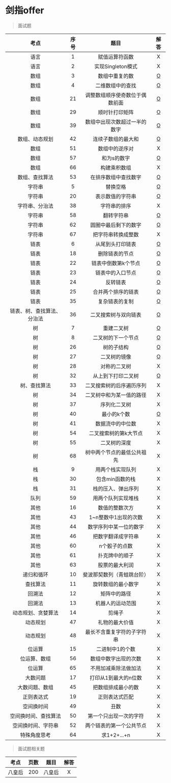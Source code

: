 # 剑指offer

> 面试题

| 考点 | 序号 | 题目 | 解答 |
|:---:|:---:|:---:|:---:|
| 语言 | 1 | 赋值运算符函数 | X |
| 语言 | 2 | 实现Singleton模式 | X |
| 数组 | 3 | 数组中重复的数 | [O](https://github.com/guanjunjian/Interview-Summary/blob/master/notes/algorithms/%E5%89%91%E6%8C%87offer/3-%E6%95%B0%E7%BB%84%E4%B8%AD%E9%87%8D%E5%A4%8D%E7%9A%84%E6%95%B0%E5%AD%97.md) |
| 数组 | 4 | 二维数组中的查找 | [O](https://github.com/guanjunjian/Interview-Summary/blob/master/notes/algorithms/%E5%89%91%E6%8C%87offer/4-%E4%BA%8C%E7%BB%B4%E6%95%B0%E7%BB%84%E4%B8%AD%E7%9A%84%E6%9F%A5%E6%89%BE.md) |
| 数组 | 21 | 调整数组顺序使奇数位于偶数前面 | [O](https://github.com/guanjunjian/Interview-Summary/blob/master/notes/algorithms/%E5%89%91%E6%8C%87offer/21-%E8%B0%83%E6%95%B4%E6%95%B0%E7%BB%84%E9%A1%BA%E5%BA%8F%E4%BD%BF%E5%A5%87%E6%95%B0%E4%BD%8D%E4%BA%8E%E5%81%B6%E6%95%B0%E5%89%8D%E9%9D%A2.md) |
| 数组 | 29 | 顺时针打印矩阵 | [O](https://github.com/guanjunjian/Interview-Summary/blob/master/notes/algorithms/%E5%89%91%E6%8C%87offer/29-%E9%A1%BA%E6%97%B6%E9%92%88%E6%89%93%E5%8D%B0%E7%9F%A9%E9%98%B5.md) |
| 数组 | 39 | 数组中出现次数超过一半的数字 | [O](https://github.com/guanjunjian/Interview-Summary/blob/master/notes/algorithms/%E5%89%91%E6%8C%87offer/39-%E6%95%B0%E7%BB%84%E4%B8%AD%E5%87%BA%E7%8E%B0%E6%AC%A1%E6%95%B0%E8%B6%85%E8%BF%87%E4%B8%80%E5%8D%8A%E7%9A%84%E6%95%B0%E5%AD%97.md) |
| 数组、动态规划 | 42 | 连续子数组的最大和 | [O](https://github.com/guanjunjian/Interview-Summary/blob/master/notes/algorithms/%E5%89%91%E6%8C%87offer/42-%E8%BF%9E%E7%BB%AD%E5%AD%90%E6%95%B0%E7%BB%84%E7%9A%84%E6%9C%80%E5%A4%A7%E5%92%8C.md) |
| 数组 | 51 | 数组中的逆序对 | X |
| 数组 | 57 | 和为s的数字 | [O](https://github.com/guanjunjian/Interview-Summary/blob/master/notes/algorithms/%E5%89%91%E6%8C%87offer/57-%E5%92%8C%E4%B8%BAs%E7%9A%84%E6%95%B0%E5%AD%97.md) |
| 数组 | 66 | 构建乘积数组 | X |
| 数组、查找算法 | 53 | 在排序数组中查找数字 | [O](https://github.com/guanjunjian/Interview-Summary/blob/master/notes/algorithms/%E5%89%91%E6%8C%87offer/53-%E5%9C%A8%E6%8E%92%E5%BA%8F%E6%95%B0%E7%BB%84%E4%B8%AD%E6%9F%A5%E6%89%BE%E6%95%B0%E5%AD%97.md) |
| 字符串 | 5 | 替换空格 | [O](https://github.com/guanjunjian/Interview-Summary/blob/master/notes/algorithms/%E5%89%91%E6%8C%87offer/5-%E6%9B%BF%E6%8D%A2%E7%A9%BA%E6%A0%BC.md) |
| 字符串 | 20 | 表示数值的字符串 | [O](https://github.com/guanjunjian/Interview-Summary/blob/master/notes/algorithms/%E5%89%91%E6%8C%87offer/20-%E8%A1%A8%E7%A4%BA%E6%95%B0%E5%80%BC%E7%9A%84%E5%AD%97%E7%AC%A6%E4%B8%B2.md) |
| 字符串、分治法 | 38 | 字符串的排序 | X |
| 字符串 | 58 | 翻转字符串 | [O](https://github.com/guanjunjian/Interview-Summary/blob/master/notes/algorithms/%E5%89%91%E6%8C%87offer/58-%E7%BF%BB%E8%BD%AC%E5%AD%97%E7%AC%A6%E4%B8%B2.md) |
| 字符串 | 62 | 圆圈中最后剩下的数字 | [O](https://github.com/guanjunjian/Interview-Summary/blob/master/notes/algorithms/%E5%89%91%E6%8C%87offer/62-%E5%9C%86%E5%9C%88%E4%B8%AD%E6%9C%80%E5%90%8E%E5%89%A9%E4%B8%8B%E7%9A%84%E6%95%B0%E5%AD%97.md) |
| 字符串 | 67 | 把字符串转换成整数 | X |
| 链表 | 6 | 从尾到头打印链表 | [O](https://github.com/guanjunjian/Interview-Summary/blob/master/notes/algorithms/%E5%89%91%E6%8C%87offer/6-%E4%BB%8E%E5%B0%BE%E5%88%B0%E5%A4%B4%E6%89%93%E5%8D%B0%E9%93%BE%E8%A1%A8.md) |
| 链表 | 18 | 删除链表的节点 | [O](https://github.com/guanjunjian/Interview-Summary/blob/master/notes/algorithms/%E5%89%91%E6%8C%87offer/18-%E5%88%A0%E9%99%A4%E9%93%BE%E8%A1%A8%E7%9A%84%E8%8A%82%E7%82%B9.md) |
| 链表 | 22 | 链表中倒数第k个节点 | [O](https://github.com/guanjunjian/Interview-Summary/blob/master/notes/algorithms/%E5%89%91%E6%8C%87offer/22-%E9%93%BE%E8%A1%A8%E4%B8%AD%E5%80%92%E6%95%B0%E7%AC%ACk%E4%B8%AA%E8%8A%82%E7%82%B9.md) |
| 链表 | 23 | 链表中的入口节点 | [O](https://github.com/guanjunjian/Interview-Summary/blob/master/notes/algorithms/%E5%89%91%E6%8C%87offer/23-%E9%93%BE%E8%A1%A8%E4%B8%AD%E7%9A%84%E5%85%A5%E5%8F%A3%E8%8A%82%E7%82%B9.md) |
| 链表 | 24 | 反转链表 | [O](https://github.com/guanjunjian/Interview-Summary/blob/master/notes/algorithms/%E5%89%91%E6%8C%87offer/24-%E5%8F%8D%E8%BD%AC%E9%93%BE%E8%A1%A8.md) |
| 链表 | 25 | 合并两个排序的链表 | [O](https://github.com/guanjunjian/Interview-Summary/blob/master/notes/algorithms/%E5%89%91%E6%8C%87offer/25-%E5%90%88%E5%B9%B6%E4%B8%A4%E4%B8%AA%E6%8E%92%E5%BA%8F%E7%9A%84%E9%93%BE%E8%A1%A8.md) |
| 链表 | 35 | 复杂链表的复制 | [O](https://github.com/guanjunjian/Interview-Summary/blob/master/notes/algorithms/%E5%89%91%E6%8C%87offer/35-%E5%A4%8D%E6%9D%82%E9%93%BE%E8%A1%A8%E7%9A%84%E5%A4%8D%E5%88%B6.md) |
| 链表、树、查找算法、分治法 | 36 | 二叉搜索树与双向链表 | [O](https://github.com/guanjunjian/Interview-Summary/blob/master/notes/algorithms/%E5%89%91%E6%8C%87offer/36-%E4%BA%8C%E5%8F%89%E6%90%9C%E7%B4%A2%E6%A0%91%E4%B8%8E%E5%8F%8C%E5%90%91%E9%93%BE%E8%A1%A8.md) |
| 树 | 7 | 重建二叉树 | [O](https://github.com/guanjunjian/Interview-Summary/blob/master/notes/algorithms/%E5%89%91%E6%8C%87offer/7-%E9%87%8D%E5%BB%BA%E4%BA%8C%E5%8F%89%E6%A0%91.md) |
| 树 | 8 | 二叉树的下一个节点 | [O](https://github.com/guanjunjian/Interview-Summary/blob/master/notes/algorithms/%E5%89%91%E6%8C%87offer/8-%E4%BA%8C%E5%8F%89%E6%A0%91%E7%9A%84%E4%B8%8B%E4%B8%80%E4%B8%AA%E8%8A%82%E7%82%B9.md) |
| 树 | 26 | 树的子结构 | [O](https://github.com/guanjunjian/Interview-Summary/blob/master/notes/algorithms/%E5%89%91%E6%8C%87offer/26-%E6%A0%91%E7%9A%84%E5%AD%90%E7%BB%93%E6%9E%84.md) |
| 树 | 27 | 二叉树的镜像 | [O](https://github.com/guanjunjian/Interview-Summary/blob/master/notes/algorithms/%E5%89%91%E6%8C%87offer/27-%E4%BA%8C%E5%8F%89%E6%A0%91%E7%9A%84%E9%95%9C%E5%83%8F.md) |
| 树 | 28 | 对称的二叉树 | X |
| 树 | 32 | 从上到下打印二叉树 | [O](https://github.com/guanjunjian/Interview-Summary/blob/master/notes/algorithms/%E5%89%91%E6%8C%87offer/32-%E4%BB%8E%E4%B8%8A%E5%88%B0%E4%B8%8B%E6%89%93%E5%8D%B0%E4%BA%8C%E5%8F%89%E6%A0%91.md) |
| 树、查找算法 | 33 | 二叉搜索树的后序遍历序列 | X |
| 树 | 34 | 二叉树中和为某一值的路径 | X |
| 树 | 37 | 序列化二叉树 | X |
| 树 | 40 | 最小的k个数 | [O](https://github.com/guanjunjian/Interview-Summary/blob/master/notes/algorithms/%E5%89%91%E6%8C%87offer/40-%E6%9C%80%E5%B0%8F%E7%9A%84k%E4%B8%AA%E6%95%B0.md) |
| 树 | 41 | 数据流中的中位数 | X |
| 树 | 54 | 二叉搜索树的第k大节点 | X |
| 树 | 55 | 二叉树的深度 | X |
| 树 | 68 | 树中两个节点的最低公共祖先 | X |
| 栈 | 9 | 用两个栈实现队列 | X |
| 栈 | 30 | 包含min函数的栈 | X |
| 栈 | 31 | 栈的压入、弹出序列 | X |
| 队列 | 59 | 用两个队列实现堆栈 | X |
| 其他 | 16 | 数值的整数次方 | X |
| 其他 | 43 | 1~n整数中1出现的次数 | X |
| 其他 | 44 | 数学序列中某一位的数字 | X |
| 其他 | 46 | 把数字翻译成字符串 | X |
| 其他 | 60 | n个骰子的点数 | X |
| 其他 | 61 | 扑克牌中的顺子 | X |
| 其他 | 63 | 股票的最大利润 | X |
| 递归和循环 | 10 | 斐波那契数列（青蛙跳台阶） | X |
| 查找算法 | 11 | 旋转数组的最小数字 | X |
| 回溯法 | 12 | 矩阵中的路径 | X |
| 回溯法 | 13 | 机器人的运动范围 | X |
| 动态规划、贪婪算法 | 14 | 剪绳子 | X |
| 动态规划 | 47 | 礼物的最大价值 | X |
| 动态规划 | 48 | 最长不含重复字符的子字符串 | X |
| 位运算 | 15 | 二进制中1的个数 | X |
| 位运算、数组 | 56 | 数组中数字出现的次数 | X |
| 位运算 | 65 | 不用加减乘除法做加法 | X |
| 大数问题 | 17 | 打印从1到最大的n位数 | X |
| 大数问题、数组 | 45 | 把数组排成最小的数 | X |
| 正则表达式 | 19 | 正则表达式匹配 | X |
| 空间换时间 | 49 | 丑数 | X |
| 空间换时间、查找算法 | 50| 第一个只出现一次的字符 | X |
| 空间换时间、字符串 | 52 | 两个链表的第一个公共节点 | X |
| 特殊角度思考 | 64 | 求1+2+...+n | X |

> 面试题相关题

| 考点 | 页数 | 题目 | 解答 |
|:---:|:---:|:---:|:---:|
| 八皇后 | 200 | 八皇后 | X |




